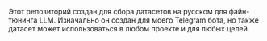 Этот репозиторий создан для сбора датасетов на русском для файн-тюнинга LLM.
Изначально он создан для моего Telegram бота, но также датасет может использоваться в любом проекте и для любых целей.
